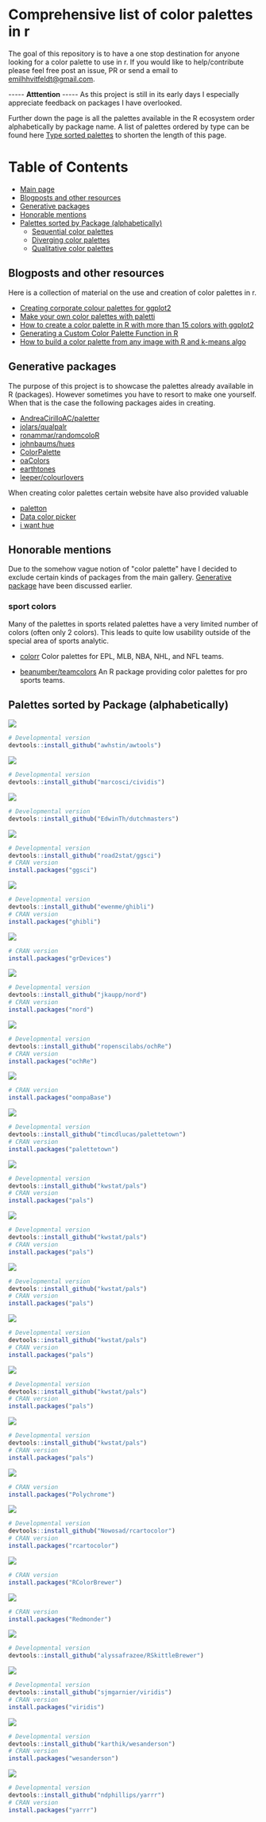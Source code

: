 
<!-- README.md is generated from README.Rmd. Please edit that file -->
Comprehensive list of color palettes in r
=========================================

The goal of this repository is to have a one stop destination for anyone looking for a color palette to use in r. If you would like to help/contribute please feel free post an issue, PR or send a email to <emilhhvitfeldt@gmail.com>.

----- **Atttention** -----
As this project is still in its early days I especially appreciate feedback on packages I have overlooked.

Further down the page is all the palettes available in the R ecosystem order alphabetically by package name. A list of palettes ordered by type can be found here [Type sorted palettes](type-sorted-palettes.md) to shorten the length of this page.

Table of Contents
=================

-   [Main page](#comprehensive-list-of-color-palettes-in-r)
-   [Blogposts and other resources](#blogposts-and-other-resources)
-   [Generative packages](#generative-packages)
-   [Honorable mentions](#honorable-mentions)
-   [Palettes sorted by Package (alphabetically)](#palettes-sorted-by-package-alphabetically)
    -   [Sequential color palettes](type-sorted-palettes.md#sequential-color-palettes)
    -   [Diverging color palettes](type-sorted-palettes.md#diverging-color-palettes)
    -   [Qualitative color palettes](type-sorted-palettes.md#qualitative-color-palettes)

Blogposts and other resources
-----------------------------

Here is a collection of material on the use and creation of color palettes in r.

-   [Creating corporate colour palettes for ggplot2](https://drsimonj.svbtle.com/creating-corporate-colour-palettes-for-ggplot2)
-   [Make your own color palettes with paletti](https://edwinth.github.io/blog/paletti/)
-   [How to create a color palette in R with more than 15 colors with ggplot2](https://github.com/duttashi/visualize/issues/19)
-   [Generating a Custom Color Palette Function in R](https://quantdev.ssri.psu.edu/tutorials/generating-custom-color-palette-function-r)
-   [How to build a color palette from any image with R and k-means algo](http://www.milanor.net/blog/build-color-palette-from-image-with-paletter/)

Generative packages
-------------------

The purpose of this project is to showcase the palettes already available in R (packages). However sometimes you have to resort to make one yourself. When that is the case the following packages aides in creating.

-   [AndreaCirilloAC/paletter](https://github.com/AndreaCirilloAC/paletter)
-   [jolars/qualpalr](https://github.com/jolars/qualpalr)
-   [ronammar/randomcoloR](https://github.com/ronammar/randomcoloR)
-   [johnbaums/hues](https://github.com/johnbaums/hues)
-   [ColorPalette](https://cran.r-project.org/web/packages/ColorPalette/index.html)
-   [oaColors](https://cran.rstudio.com/web/packages/oaColors/index.html)
-   [earthtones](https://cran.r-project.org/web/packages/earthtones/index.html)
-   [leeper/colourlovers](https://github.com/leeper/colourlovers)

When creating color palettes certain website have also provided valuable

-   [paletton](http://paletton.com/)
-   [Data color picker](https://learnui.design/tools/data-color-picker.html)
-   [i want hue](http://tools.medialab.sciences-po.fr/iwanthue/)

Honorable mentions
------------------

Due to the somehow vague notion of "color palette" have I decided to exclude certain kinds of packages from the main gallery. [Generative package](#generative-packages) have been discussed earlier.

### sport colors

Many of the palettes in sports related palettes have a very limited number of colors (often only 2 colors). This leads to quite low usability outside of the special area of sports analytic.

-   [colorr](https://cran.r-project.org/web/packages/colorr/index.html) Color palettes for EPL, MLB, NBA, NHL, and NFL teams.

-   [beanumber/teamcolors](https://github.com/beanumber/teamcolors) An R package providing color palettes for pro sports teams.

Palettes sorted by Package (alphabetically)
-------------------------------------------

![](README_files/figure-markdown_github/awtools-1.png)

``` r
# Developmental version
devtools::install_github("awhstin/awtools")
```

![](README_files/figure-markdown_github/cividis-1.png)

``` r
# Developmental version
devtools::install_github("marcosci/cividis")
```

![](README_files/figure-markdown_github/dutchmasters-1.png)

``` r
# Developmental version
devtools::install_github("EdwinTh/dutchmasters")
```

![](README_files/figure-markdown_github/ggsci-1.png)

``` r
# Developmental version
devtools::install_github("road2stat/ggsci")
# CRAN version
install.packages("ggsci")
```

![](README_files/figure-markdown_github/ghibli-1.png)

``` r
# Developmental version
devtools::install_github("ewenme/ghibli")
# CRAN version
install.packages("ghibli")
```

![](README_files/figure-markdown_github/grDevices-1.png)

``` r
# CRAN version
install.packages("grDevices")
```

![](README_files/figure-markdown_github/nord-1.png)

``` r
# Developmental version
devtools::install_github("jkaupp/nord")
# CRAN version
install.packages("nord")
```

![](README_files/figure-markdown_github/ochRe-1.png)

``` r
# Developmental version
devtools::install_github("ropenscilabs/ochRe")
# CRAN version
install.packages("ochRe")
```

![](README_files/figure-markdown_github/oompaBase-1.png)

``` r
# CRAN version
install.packages("oompaBase")
```

![](README_files/figure-markdown_github/palettetown-1.png)

``` r
# Developmental version
devtools::install_github("timcdlucas/palettetown")
# CRAN version
install.packages("palettetown")
```

![](README_files/figure-markdown_github/palsdiscrete-1.png)

``` r
# Developmental version
devtools::install_github("kwstat/pals")
# CRAN version
install.packages("pals")
```

![](README_files/figure-markdown_github/palscontinuous-1.png)

``` r
# Developmental version
devtools::install_github("kwstat/pals")
# CRAN version
install.packages("pals")
```

![](README_files/figure-markdown_github/palsniccoli-1.png)

``` r
# Developmental version
devtools::install_github("kwstat/pals")
# CRAN version
install.packages("pals")
```

![](README_files/figure-markdown_github/palsocean-1.png)

``` r
# Developmental version
devtools::install_github("kwstat/pals")
# CRAN version
install.packages("pals")
```

![](README_files/figure-markdown_github/palskovosi-1.png)

``` r
# Developmental version
devtools::install_github("kwstat/pals")
# CRAN version
install.packages("pals")
```

![](README_files/figure-markdown_github/palskovisilinear-1.png)

``` r
# Developmental version
devtools::install_github("kwstat/pals")
# CRAN version
install.packages("pals")
```

![](README_files/figure-markdown_github/Polychrome-1.png)

``` r
# CRAN version
install.packages("Polychrome")
```

![](README_files/figure-markdown_github/rcartocolor-1.png)

``` r
# Developmental version
devtools::install_github("Nowosad/rcartocolor")
# CRAN version
install.packages("rcartocolor")
```

![](README_files/figure-markdown_github/RColorBrewer-1.png)

``` r
# CRAN version
install.packages("RColorBrewer")
```

![](README_files/figure-markdown_github/Redmonder-1.png)

``` r
# CRAN version
install.packages("Redmonder")
```

![](README_files/figure-markdown_github/RSkittleBrewer-1.png)

``` r
# Developmental version
devtools::install_github("alyssafrazee/RSkittleBrewer")
```

![](README_files/figure-markdown_github/viridis-1.png)

``` r
# Developmental version
devtools::install_github("sjmgarnier/viridis")
# CRAN version
install.packages("viridis")
```

![](README_files/figure-markdown_github/wesanderson-1.png)

``` r
# Developmental version
devtools::install_github("karthik/wesanderson")
# CRAN version
install.packages("wesanderson")
```

![](README_files/figure-markdown_github/yarrr-1.png)

``` r
# Developmental version
devtools::install_github("ndphillips/yarrr")
# CRAN version
install.packages("yarrr")
```
